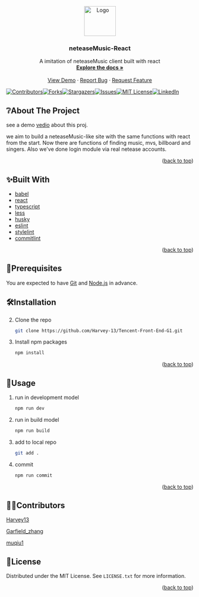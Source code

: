 <div id="top"></div>
<div align="center">
  <a href="https://github.com/Harvey-13/Tencent-Front-End-G1">
    <img src="https://gimg2.baidu.com/image_search/src=http%3A%2F%2Fcdn7-static.tshe.com%2Fuploads%2Fimages%2FCampaignDescriptionImage%2F1491816474090%E7%BD%91%E6%98%93%E4%BA%91%E9%9F%B3%E4%B9%90.png&refer=http%3A%2F%2Fcdn7-static.tshe.com&app=2002&size=f9999,10000&q=a80&n=0&g=0n&fmt=jpeg?sec=1643038640&t=fd20d11595db48ea452e544cf558ff04" alt="Logo" width="85" height="80">
  </a>


<h3 align="center">neteaseMusic-React</h3>

  <p align="center">
    A imitation of neteaseMusic client built with react
    <br />
    <a href="https://github.com/Harvey-13/Tencent-Front-End-G1"><strong>Explore the docs »</strong></a>
    <br />
    <br />
    <a href="http://47.241.10.132:3344/">View Demo</a>
    ·
    <a href="https://github.com/Harvey-13/Tencent-Front-End-G1/issues">Report Bug</a>
    ·
    <a href="https://github.com/Harvey-13/Tencent-Front-End-G1/pulls">Request Feature</a>
  </p>



</div>

[![Contributors][contributors-shield]][contributors-url][![Forks][forks-shield]][forks-url][![Stargazers][stars-shield]][stars-url][![Issues][issues-shield]][issues-url][![MIT License][license-shield]][license-url][![LinkedIn][linkedin-shield]][linkedin-url]





## ❔About The Project

see a demo [vedio](https://harveyhust.top/sources/show.mp4) about this proj.

we aim to build a neteaseMusic-like site with the same functions with react from the start. Now there are functions of finding music, mvs, billboard and singers. Also we've done login module via real netease accounts.

<p align="right">(<a href="#top">back to top</a>)</p>

## ✨Built With

* [babel](https://babeljs.io/)
* [react](https://reactjs.org/)
* [typescript](https://www.typescriptlang.org/)
* [less](https://lesscss.org/)
* [husky](https://typicode.github.io/husky/#/)
* [eslint](https://eslint.bootcss.com/)
* [stylelint](https://www.npmjs.com/package/stylelint)
* [commitlint](https://commitlint.js.org/)

<p align="right">(<a href="#top">back to top</a>)</p>

## 🎈Prerequisites

You are expected to have [Git](https://git-scm.com/) and [Node.js](https://nodejs.org/en/) in advance.



## 🛠Installation

2. Clone the repo
   ```sh
   git clone https://github.com/Harvey-13/Tencent-Front-End-G1.git
   ```
3. Install npm packages
   ```sh
   npm install
   ```

<p align="right">(<a href="#top">back to top</a>)</p>



## 🌸Usage

1. run in development model

   ```sh
   npm run dev
   ```

2. run in build model

   ```sh
   npm run build
   ```

3. add to local repo

   ```sh
   git add .
   ```

4. commit 

   ```sh
   npm run commit
   ```

   

<p align="right">(<a href="#top">back to top</a>)</p>

## 👨‍💻Contributors

[Harvey13](https://github.com/Harvey-13)

[Garfield_zhang](https://github.com/Garfield-0927)

[muqiu1](https://github.com/muqiu1)



## 📝License

Distributed under the MIT License. See `LICENSE.txt` for more information.

<p align="right">(<a href="#top">back to top</a>)</p>



[contributors-shield]: https://img.shields.io/github/contributors/Harvey-13/Tencent-Front-End-G1.svg?style=for-the-badge
[contributors-url]: https://github.com/Harvey-13/Tencent-Front-End-G1/graphs/contributors
[forks-shield]: https://img.shields.io/github/forks/Harvey-13/Tencent-Front-End-G1.svg?style=for-the-badge
[forks-url]: https://github.com/Harvey-13/Tencent-Front-End-G1/network/members
[stars-shield]: https://img.shields.io/github/stars/Harvey-13/Tencent-Front-End-G1.svg?style=for-the-badge
[stars-url]: https://github.com/Harvey-13/Tencent-Front-End-G1/stargazers
[issues-shield]: https://img.shields.io/github/issues/Harvey-13/Tencent-Front-End-G1.svg?style=for-the-badge
[issues-url]: https://github.com/Harvey-13/Tencent-Front-End-G1/issues
[license-shield]: https://img.shields.io/github/license/Harvey-13/Tencent-Front-End-G1.svg?style=for-the-badge
[license-url]: https://github.com/Harvey-13/Tencent-Front-End-G1/blob/master/LICENSE.txt
[linkedin-shield]: https://img.shields.io/badge/-LinkedIn-black.svg?style=for-the-badge&logo=linkedin&colorB=555
[linkedin-url]: https://linkedin.com/in/Harvey-13
[product-screenshot]: images/screenshot.png
